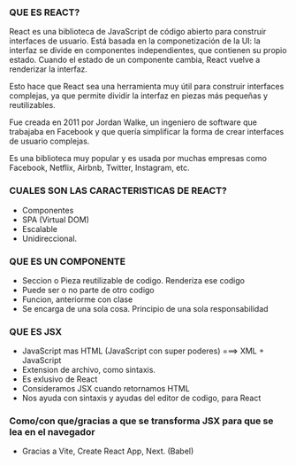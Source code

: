 ### QUE ES REACT?

React es una biblioteca de JavaScript de código abierto para construir interfaces de usuario. Está basada en la componetización de la UI: la interfaz se divide en componentes independientes, que contienen su propio estado. Cuando el estado de un componente cambia, React vuelve a renderizar la interfaz.

Esto hace que React sea una herramienta muy útil para construir interfaces complejas, ya que permite dividir la interfaz en piezas más pequeñas y reutilizables.

Fue creada en 2011 por Jordan Walke, un ingeniero de software que trabajaba en Facebook y que quería simplificar la forma de crear interfaces de usuario complejas.

Es una biblioteca muy popular y es usada por muchas empresas como Facebook, Netflix, Airbnb, Twitter, Instagram, etc.

 
### CUALES SON LAS CARACTERISTICAS DE REACT?
- Componentes
- SPA (Virtual DOM)
- Escalable
- Unidireccional. 

### QUE ES UN COMPONENTE

- Seccion o Pieza reutilizable de codigo. Renderiza ese codigo
- Puede ser o no parte de otro codigo
- Funcion, anteriorme con clase
- Se encarga de una sola cosa. Principio de una sola responsabilidad


### QUE ES JSX

- JavaScript mas HTML (JavaScript con super poderes)     ===>   XML + JavaScript
- Extension de archivo, como sintaxis.
- Es exlusivo de React
- Consideramos JSX cuando retornamos HTML
- Nos ayuda con sintaxis y ayudas del editor de codigo, para React

### Como/con que/gracias a que se transforma JSX para que se lea en el navegador

- Gracias a Vite, Create React App, Next. (Babel)